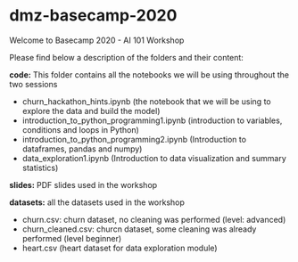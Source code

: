 # dmz-basecamp-2020

Welcome to Basecamp 2020 - AI 101 Workshop 

Please find below a description of the folders and their content:

<b>code:</b> This folder contains all the notebooks we will be using throughout the two sessions
  - churn_hackathon_hints.ipynb (the notebook that we will be using to explore the data and build the model)
  - introduction_to_python_programming1.ipynb (introduction to variables, conditions and loops in Python)
  - introduction_to_python_programming2.ipynb (Introduction to dataframes, pandas and numpy)
  - data_exploration1.ipynb (Introduction to data visualization and summary statistics)
  
<b>slides:</b> PDF slides used in the workshop

<b>datasets:</b> all the datasets used in the workshop
  - churn.csv: churn dataset, no cleaning was performed (level: advanced)
  - churn_cleaned.csv: churcn dataset, some cleaning was already performed (level beginner)
  - heart.csv (heart dataset for data exploration module)
